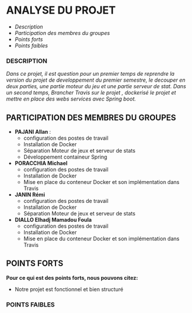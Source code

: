 # <H1>ANALYSE DU PROJET</H1>
- *Description*
- *Participation des membres du groupes*
- *Points forts*
- *Points faibles*

### DESCRIPTION
 *Dans ce projet, il est question pour un premier temps de reprendre la version du projet de developpement du premier semestre, le decouper en deux parties, une partie moteur du jeu et une partie serveur de stat. Dans un second temps, Brancher Travis sur le projet , dockerisé le projet et mettre en place des webs services avec Spring boot.*
  
## PARTICIPATION DES MEMBRES DU GROUPES

  + <strong>PAJANI Allan </strong> : 
     - configuration  des postes de travail</br>
     - Installation de Docker</br>
     - Séparation Moteur de jeux et serveur de stats</br>
     - Développement containeur Spring</br>
  + <strong>PORACCHIA Michael</strong></br>
     - configuration  des postes de travail</br>
     - Installation de Docker</br>
     - Mise en place du conteneur Docker et son implémentation dans Travis</br>
  + <strong>JANIN Rémi</strong></br>
     - configuration  des postes de travail</br>
     - Installation de Docker</br>
     - Séparation Moteur de jeux et serveur de stats</br>
  + <strong> DIALLO Elhadj Mamadou Foula </strong></br>
     - configuration des postes de travail </br>
     - Installation de Docker </br>
     - Mise en place du conteneur Docker et son implémentation dans Travis </br>

## POINTS FORTS 
   <strong>Pour ce qui est des points forts, nous pouvons citez:</strong> 
   - Notre projet est fonctionnel et bien structuré
 

### POINTS FAIBLES


